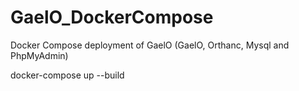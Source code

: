 # GaelO_DockerCompose
Docker Compose deployment of GaelO (GaelO, Orthanc, Mysql and PhpMyAdmin)


docker-compose up --build
